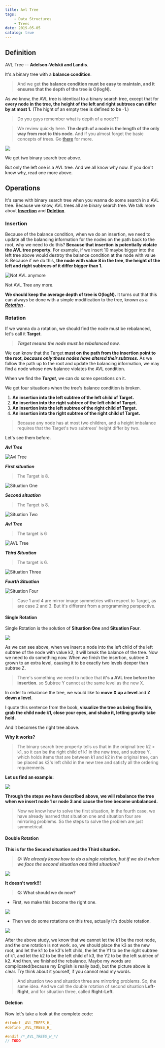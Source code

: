 ```yaml
---
title: Avl Tree
tags:
    - Data Structures
    - Trees
date: 2019-05-05
catalog: true
---
```


## Definition

AVL Tree -- **Adelson-Velskii and Landis**.

It's a binary tree with a **balance condition**.

> And we get **the balance condition must be easy to maintain, and it ensures that the depth of the tree is O(logN).**

As we know, the AVL tree is identical to a binary search tree, except that for **every node in the tree, the height of the left and right subtrees can differ by at most 1.** (The hight of an empty tree is defined to be -1.)

> Do you guys remember what is depth of a node??

> We review quickly here. **The depth of a node is the length of the only way from root to this node.** And if you almost forget the basic concepts of trees. Go [there](./Trees.md#Basic-Concept-Of-Tree) for more.

![](https://sherlockblaze.com/resources/img/cs/trees/what_is_a_avl_tree.png)

We get two binary search tree above.

But only the left one is a AVL tree. And we all know why now. If you don't know why, read one more above.

## Operations

It's same with binary search tree when you wanna do some search in a AVL tree. Because we know, AVL trees all are binary search tree. We talk more about **[Insertion](#Insertion)** and **[Deletion](#Deletion)**.

### Insertion

Because of the balance condition, when we do an insertion, we need to update all the balancing information for the nodes on the path back to the root, why we need to do this? **Because that insertion is potentially violate the AVL tree property.**
For example, if we insert 10 maybe bigger into the left tree above would destroy the balance condition at the node with value 8. Because if we do this, **the node with value 8 in the tree, the height of the left and right subtrees of it differ bigger than 1.**

![Not AVL anymore](https://sherlockblaze.com/resources/img/cs/trees/not_avl_anymore.png)

Not AVL Tree any more.

**We should keep the average depth of tree is O(logN).** It turns out that this can always be done with a simple modification to the tree, known as a ***[Rotation](#Rotation)*** .

### Rotation

If we wanna do a rotation, we should find the node must be rebalanced, let's call it **Target**.

> ***Target means the node must be rebalanced now.***

We can know that the Target **must on the path from the insertion point to the root**, ***because only those nodes have altered their subtrees.***
As we follow the path up to the root and update the balancing information, we may find a node whose new balance violates the AVL condition.

When we find the ***Target***, we can do some operations on it.

We get four situations when the tree's balance condition is broken.

1. **An insertion into the left subtree of the left child of Target.**
2. **An insertion into the right subtree of the left child of Target.**
3. **An insertion into the left subtree of the right child of Target.**
4. **An insertion into the right subtree of the right child of Target.**

> Because any node has at most two children, and a height imbalance requires that the Target's two subtrees' height differ by two.

Let's see them before.

***Avl Tree***

![Avl Tree](https://sherlockblaze.com/resources/img/cs/trees/example_avl_tree1.png)

***First situation***

> The Target is 8.

![Situation One](https://sherlockblaze.com/resources/img/cs/trees/avl_situation1.png)

***Second situation***

> The Target is 8.

![Situation Two](https://sherlockblaze.com/resources/img/cs/trees/avl_situation2.png)

***Avl Tree***

> The target is 6

![AVL Tree](https://sherlockblaze.com/resources/img/cs/trees/example_avl_tree2.png)

***Third Situation***

> The target is 6.

![Situation Three](https://sherlockblaze.com/resources/img/cs/trees/avl_situation3.png)

***Fourth Situation***

![Situation Four](https://sherlockblaze.com/resources/img/cs/trees/avl_situation4.png)

> Case 1 and 4 are mirror image symmetries with respect to Target, as are case 2 and 3.
But it's different from a programming perspective.

#### Single Rotation

Single Rotation is the solution of **Situation One** and **Situation Four**.

![](https://sherlockblaze.com/resources/img/cs/trees/avl_situation1&4_solution.png)

As we can see above, when we insert a node into the left child of the left subtree of the node with value k2, it will break the balance of the tree.
Now we need to do something now.
When we finish the insertion, subtree X grown to an extra level, causing it to be exactly two levels deeper than subtree Z.

> There's something we need to notice that **it's a AVL tree before the insertion**. so Subtree Y cannot at the same level as the new X.

In order to rebalance the tree, we would like to **move X up a level** and **Z down a level**.

I quote this sentence from the book, **visualize the tree as being flexible, grab the child node k1, close your eyes, and shake it, letting gravity take hold.**

And it becomes the right tree above.

**Why it works?**

> The binary search tree property tells us that in the original tree k2 > k1, so it can be the right child of k1 in the new tree, and subtree Y, which holds items that are between k1 and k2 in the original tree, can be placed as k2's left child in the new tree and satisfy all the ordering requirements.

**Let us find an example:**

![](https://sherlockblaze.com/resources/img/cs/trees/avl_situation1&4_solution_example.png)

**Through the steps we have described above, we will rebalance the tree when we insert node 1 or node 3 and cause the tree become unbalanced.**

> Now we know how to solve the first situation, In the fourth case, we have already learned that situation one and situation four are mirroring problems. So the steps to solve the problem are just symmetrical.

#### Double Rotation

**This is for the Second situation and the Third situation.**

> ***Q: We already know how to do a single rotation, but if we do it when we face the second situation and third situation?***

![](https://sherlockblaze.com/resources/img/cs/trees/avl_situation2&3_one_rotation.png)

**It doesn't work!!!**

> **Q: What should we do now?**

+ First, we make this become the right one.

![](https://sherlockblaze.com/resources/img/cs/trees/avl_situation2&3_one_rotation_temp.png)

+ Then we do some rotations on this tree, actually it's double rotation.

![](https://sherlockblaze.com/resources/img/cs/trees/avl_situation2&3_double_rotation.png)

After the above study, we know that we cannot let the k1 be the root node, and the one rotation is not work. so, we should place the k3 as the new root, and let the k1 to be k3's left child, the let the Y1 to be the right subtree of k1, and let the k2 to be the left child of k3, the Y2 to be the left subtree of k2. And then, we finished the rebalance. Maybe my words are complicated(because my English is really bad), but the picture above is clear. Try think about it yourself, if you cannot read my words.

> And situation two and situation three are mirroring problems. So, the same idea.
> And we call the double rotation of second situation **Left-Right**, and for situation three, called **Right-Left**.

#### Deletion

Now let's take a look at the complete code:

```c
#ifndef _AVL_TREES_H_
#define _AVL_TREES_H_

#endif /*_AVL_TREES_H_*/
// TODO
```